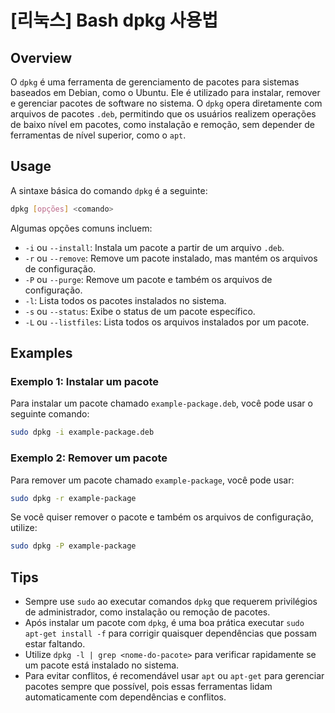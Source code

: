 # [리눅스] Bash dpkg 사용법

## Overview
O `dpkg` é uma ferramenta de gerenciamento de pacotes para sistemas baseados em Debian, como o Ubuntu. Ele é utilizado para instalar, remover e gerenciar pacotes de software no sistema. O `dpkg` opera diretamente com arquivos de pacotes `.deb`, permitindo que os usuários realizem operações de baixo nível em pacotes, como instalação e remoção, sem depender de ferramentas de nível superior, como o `apt`.

## Usage
A sintaxe básica do comando `dpkg` é a seguinte:

```bash
dpkg [opções] <comando>
```

Algumas opções comuns incluem:

- `-i` ou `--install`: Instala um pacote a partir de um arquivo `.deb`.
- `-r` ou `--remove`: Remove um pacote instalado, mas mantém os arquivos de configuração.
- `-P` ou `--purge`: Remove um pacote e também os arquivos de configuração.
- `-l`: Lista todos os pacotes instalados no sistema.
- `-s` ou `--status`: Exibe o status de um pacote específico.
- `-L` ou `--listfiles`: Lista todos os arquivos instalados por um pacote.

## Examples
### Exemplo 1: Instalar um pacote
Para instalar um pacote chamado `example-package.deb`, você pode usar o seguinte comando:

```bash
sudo dpkg -i example-package.deb
```

### Exemplo 2: Remover um pacote
Para remover um pacote chamado `example-package`, você pode usar:

```bash
sudo dpkg -r example-package
```

Se você quiser remover o pacote e também os arquivos de configuração, utilize:

```bash
sudo dpkg -P example-package
```

## Tips
- Sempre use `sudo` ao executar comandos `dpkg` que requerem privilégios de administrador, como instalação ou remoção de pacotes.
- Após instalar um pacote com `dpkg`, é uma boa prática executar `sudo apt-get install -f` para corrigir quaisquer dependências que possam estar faltando.
- Utilize `dpkg -l | grep <nome-do-pacote>` para verificar rapidamente se um pacote está instalado no sistema.
- Para evitar conflitos, é recomendável usar `apt` ou `apt-get` para gerenciar pacotes sempre que possível, pois essas ferramentas lidam automaticamente com dependências e conflitos.